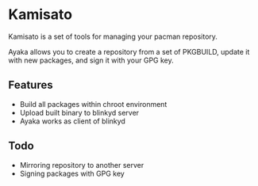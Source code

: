 # Kamisato

Kamisato is a set of tools for managing your pacman repository.

Ayaka allows you to create a repository from a set of PKGBUILD, update it with new packages, and sign it with your GPG key.

## Features

- Build all packages within chroot environment
- Upload built binary to blinkyd server
- Ayaka works as client of blinkyd

## Todo

- Mirroring repository to another server
- Signing packages with GPG key
